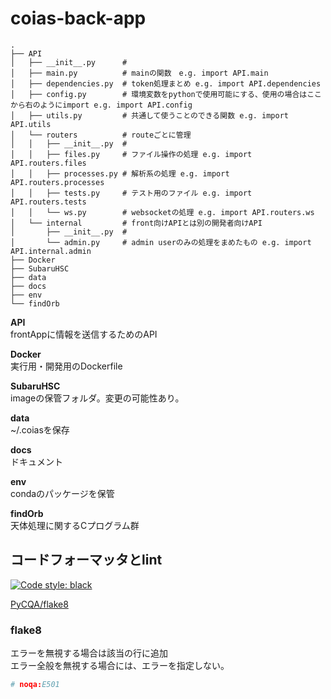 # coias-back-app

```
.
├── API
│   ├── __init__.py      # 
│   ├── main.py          # mainの関数　e.g. import API.main
│   ├── dependencies.py  # token処理まとめ e.g. import API.dependencies
│   ├── config.py        # 環境変数をpythonで使用可能にする、使用の場合はここから右のようにimport e.g. import API.config
│   ├── utils.py         # 共通して使うことのできる関数 e.g. import API.utils
│   └── routers          # routeごとに管理
│   │   ├── __init__.py  # 
│   │   ├── files.py     # ファイル操作の処理 e.g. import API.routers.files
│   │   ├── processes.py # 解析系の処理 e.g. import API.routers.processes
│   │   ├── tests.py     # テスト用のファイル e.g. import API.routers.tests
│   │   └── ws.py        # websocketの処理 e.g. import API.routers.ws
│   └── internal         # front向けAPIとは別の開発者向けAPI
│       ├── __init__.py  # 
│       └── admin.py     # admin userのみの処理をまめたもの e.g. import API.internal.admin 
├── Docker
├── SubaruHSC
├── data
├── docs
├── env
└── findOrb
```

__API__    
frontAppに情報を送信するためのAPI

__Docker__  
実行用・開発用のDockerfile

__SubaruHSC__  
imageの保管フォルダ。変更の可能性あり。

__data__  
~/.coiasを保存

__docs__  
ドキュメント

__env__  
condaのパッケージを保管

__findOrb__  
天体処理に関するCプログラム群

## コードフォーマッタとlint

[![Code style: black](https://img.shields.io/badge/code%20style-black-000000.svg)](https://github.com/psf/black)

[PyCQA/flake8](https://github.com/PyCQA/flake8)

### flake8
エラーを無視する場合は該当の行に追加  
エラー全般を無視する場合には、エラーを指定しない。

```python
# noqa:E501
```